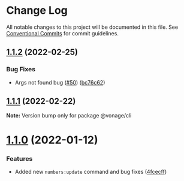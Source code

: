 # Change Log

All notable changes to this project will be documented in this file.
See [Conventional Commits](https://conventionalcommits.org) for commit guidelines.

## [1.1.2](https://github.com/Vonage/vonage-cli/compare/@vonage/cli@1.1.1...@vonage/cli@1.1.2) (2022-02-25)


### Bug Fixes

* Args not found bug ([#50](https://github.com/Vonage/vonage-cli/issues/50)) ([bc76c62](https://github.com/Vonage/vonage-cli/commit/bc76c62188e4d9dbbae069daa5c2a7e4cee88a29))





## [1.1.1](https://github.com/Vonage/vonage-cli/compare/@vonage/cli@1.1.0...@vonage/cli@1.1.1) (2022-02-22)

**Note:** Version bump only for package @vonage/cli





# [1.1.0](https://github.com/Vonage/vonage-cli/compare/@vonage/cli@1.0.1...@vonage/cli@1.1.0) (2022-01-12)


### Features

* Added new `numbers:update` command and bug fixes ([4fcecff](https://github.com/Vonage/vonage-cli/commit/4fcecffc5fc11ef43f131393805f8c80f59b4d00))

